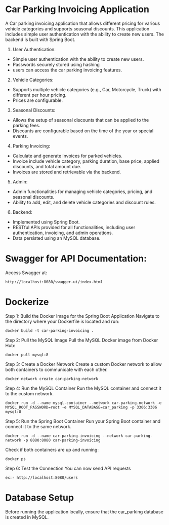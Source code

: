 # Car Parking Invoicing Application 

A Car parking invoicing application that allows different pricing for various vehicle categories and supports seasonal discounts. This application includes simple user authentication with the ability to create new users. The backend is built with Spring Boot.

1. User Authentication:
* Simple user authentication with the ability to create new users.
* Passwords securely stored using hashing 
* users can access the car parking invoicing features.
2. Vehicle Categories:
* Supports multiple vehicle categories (e.g., Car, Motorcycle, Truck) with different per hour pricing.
* Prices are configurable.
3. Seasonal Discounts:
* Allows the setup of seasonal discounts that can be applied to the parking fees.
* Discounts are configurable based on the time of the year or special events.
4. Parking Invoicing:
* Calculate and generate invoices for parked vehicles.
* Invoice include vehicle category, parking duration, base price, applied discounts, and total amount due.
* Invoices are stored and retrievable via the backend.
5. Admin:
* Admin functionalities for managing vehicle categories, pricing, and seasonal discounts.
* Ability to add, edit, and delete vehicle categories and discount rules.
6. Backend:
* Implemented using Spring Boot.
* RESTful APIs provided for all functionalities, including user authentication, invoicing, and admin operations.
* Data persisted using an MySQL database.


# Swagger for API Documentation:
Access Swagger at:

	http://localhost:8080/swagger-ui/index.html

# Dockerize

Step 1: Build the Docker Image for the Spring Boot Application
Navigate to the directory where your Dockerfile is located and run:

	docker build -t car-parking-invoicing .

Step 2: Pull the MySQL Image
Pull the MySQL Docker image from Docker Hub:

	docker pull mysql:8

Step 3: Create a Docker Network
	Create a custom Docker network to allow both containers to communicate with each other.

	docker network create car-parking-network

Step 4: Run the MySQL Container
	Run the MySQL container and connect it to the custom network.

	docker run -d --name mysql-container --network car-parking-network -e MYSQL_ROOT_PASSWORD=root -e MYSQL_DATABASE=car_parking -p 3306:3306 mysql:8
  
Step 5: Run the Spring Boot Container
	Run your Spring Boot container and connect it to the same network.

	docker run -d --name car-parking-invoicing --network car-parking-network -p 8080:8080 car-parking-invoicing

Check if both containers are up and running:

	docker ps

Step 6: Test the Connection
	You can now send API requests

	ex:- http://localhost:8080/users

# Database Setup

Before running the application locally, ensure that the car_parking database is created in MySQL.
